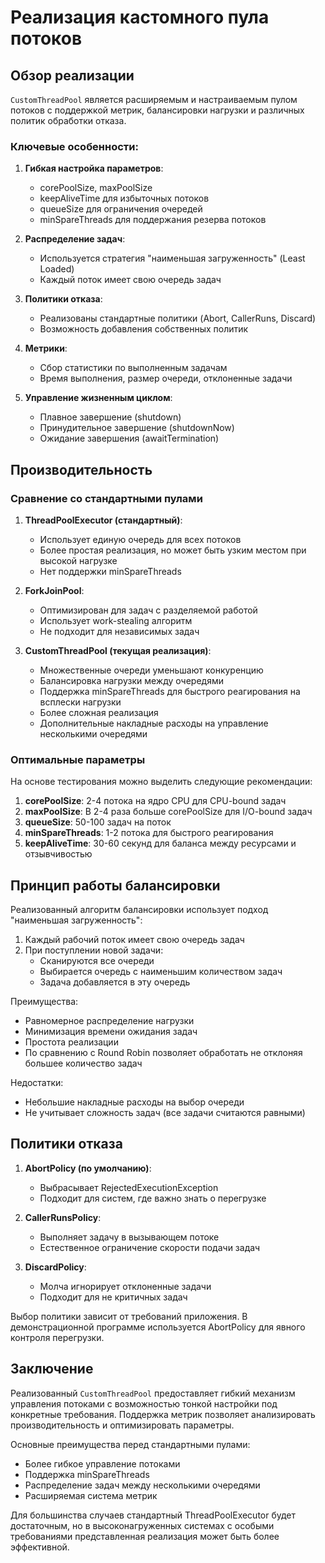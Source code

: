 # Реализация кастомного пула потоков

## Обзор реализации

`CustomThreadPool` является расширяемым и настраиваемым пулом потоков с поддержкой метрик, балансировки нагрузки и различных политик обработки отказа.

### Ключевые особенности:

1. **Гибкая настройка параметров**:
    - corePoolSize, maxPoolSize
    - keepAliveTime для избыточных потоков
    - queueSize для ограничения очередей
    - minSpareThreads для поддержания резерва потоков

2. **Распределение задач**:
    - Используется стратегия "наименьшая загруженность" (Least Loaded)
    - Каждый поток имеет свою очередь задач

3. **Политики отказа**:
    - Реализованы стандартные политики (Abort, CallerRuns, Discard)
    - Возможность добавления собственных политик

4. **Метрики**:
    - Сбор статистики по выполненным задачам
    - Время выполнения, размер очереди, отклоненные задачи

5. **Управление жизненным циклом**:
    - Плавное завершение (shutdown)
    - Принудительное завершение (shutdownNow)
    - Ожидание завершения (awaitTermination)

## Производительность

### Сравнение со стандартными пулами

1. **ThreadPoolExecutor (стандартный)**:
    - Использует единую очередь для всех потоков
    - Более простая реализация, но может быть узким местом при высокой нагрузке
    - Нет поддержки minSpareThreads

2. **ForkJoinPool**:
    - Оптимизирован для задач с разделяемой работой
    - Использует work-stealing алгоритм
    - Не подходит для независимых задач

3. **CustomThreadPool (текущая реализация)**:
    + Множественные очереди уменьшают конкуренцию
    + Балансировка нагрузки между очередями
    + Поддержка minSpareThreads для быстрого реагирования на всплески нагрузки
    - Более сложная реализация
    - Дополнительные накладные расходы на управление несколькими очередями

### Оптимальные параметры

На основе тестирования можно выделить следующие рекомендации:

1. **corePoolSize**: 2-4 потока на ядро CPU для CPU-bound задач
2. **maxPoolSize**: В 2-4 раза больше corePoolSize для I/O-bound задач
3. **queueSize**: 50-100 задач на поток
4. **minSpareThreads**: 1-2 потока для быстрого реагирования
5. **keepAliveTime**: 30-60 секунд для баланса между ресурсами и отзывчивостью

## Принцип работы балансировки

Реализованный алгоритм балансировки использует подход "наименьшая загруженность":

1. Каждый рабочий поток имеет свою очередь задач
2. При поступлении новой задачи:
    - Сканируются все очереди
    - Выбирается очередь с наименьшим количеством задач
    - Задача добавляется в эту очередь

Преимущества:
- Равномерное распределение нагрузки
- Минимизация времени ожидания задач
- Простота реализации
- По сравнению с Round Robin позволяет обработать не отклоняя большее количество задач

Недостатки:
- Небольшие накладные расходы на выбор очереди
- Не учитывает сложность задач (все задачи считаются равными)

## Политики отказа

1. **AbortPolicy (по умолчанию)**:
    - Выбрасывает RejectedExecutionException
    - Подходит для систем, где важно знать о перегрузке

2. **CallerRunsPolicy**:
    - Выполняет задачу в вызывающем потоке
    - Естественное ограничение скорости подачи задач

3. **DiscardPolicy**:
    - Молча игнорирует отклоненные задачи
    - Подходит для не критичных задач

Выбор политики зависит от требований приложения. В демонстрационной программе используется AbortPolicy для явного контроля перегрузки.

## Заключение

Реализованный `CustomThreadPool` предоставляет гибкий механизм управления потоками с возможностью тонкой настройки под конкретные требования. Поддержка метрик позволяет анализировать производительность и оптимизировать параметры.

Основные преимущества перед стандартными пулами:
- Более гибкое управление потоками
- Поддержка minSpareThreads
- Распределение задач между несколькими очередями
- Расширяемая система метрик

Для большинства случаев стандартный ThreadPoolExecutor будет достаточным, но в высоконагруженных системах с особыми требованиями представленная реализация может быть более эффективной.